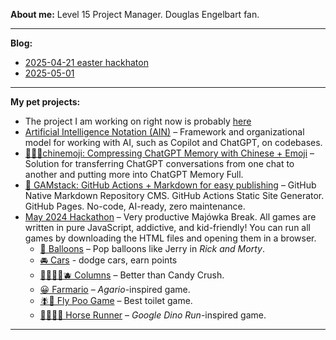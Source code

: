 **About me:** Level 15 Project Manager. Douglas Engelbart fan.

---

**Blog:**
- [2025-04-21 easter hackhaton](https://github.com/roktiw/roktiw/blob/main/blog/2025-04-21%20easter%20hackhaton.md)
- [2025-05-01](https://github.com/roktiw/roktiw/blob/main/blog/2025-05-01%20labour%20mayday.md)

---

**My pet projects:**
- The project I am working on right now is probably [here](http://roktiw.github.io)
- [Artificial Intelligence Notation (AIN)](https://github.com/roktiw/ain/tree/main) – Framework and organizational model for working with AI, such as Copilot and ChatGPT, on codebases.
- [🤔🇨🇳chinemoji: Compressing ChatGPT Memory with Chinese + Emoji](https://github.com/roktiw/chinemoji) – Solution for transferring ChatGPT conversations from one chat to another and putting more into ChatGPT Memory Full.
- [🚀 GAMstack: GitHub Actions + Markdown for easy publishing](https://github.com/roktiw/gamstack) – GitHub Native Markdown Repository CMS. GitHub Actions Static Site Generator. GitHub Pages. No-code, AI-ready, zero maintenance.
- [May 2024 Hackathon](https://github.com/roktiw/farmario-backup-20250418/blob/main/balloons/index.html) – Very productive Majówka Break. All games are written in pure JavaScript, addictive, and kid-friendly! You can run all games by downloading the HTML files and opening them in a browser.
  - [🎈 Balloons](https://github.com/roktiw/farmario-backup-20250418/blob/main/balloons/index.html) – Pop balloons like Jerry in *Rick and Morty*.
  - [🚘 Cars](https://github.com/roktiw/farmario-backup-20250418/blob/main/cars/index.html) - dodge cars, earn points
  - [🍎🍊🍌🥝🫐 Columns](https://github.com/roktiw/farmario-backup-20250418/blob/main/columns/index.html) – Better than Candy Crush.
  - [😀 Farmario](https://github.com/roktiw/farmario-backup-20250418/blob/main/farmario/index.html) – *Agario*-inspired game.
  - [🪰💩 Fly Poo Game](https://github.com/roktiw/farmario-backup-20250418/blob/main/fly/index.html) – Best toilet game.
  - [🐎💨💩🌵 Horse Runner](https://github.com/roktiw/farmario-backup-20250418/blob/main/horse/index.html) – *Google Dino Run*-inspired game.

---
